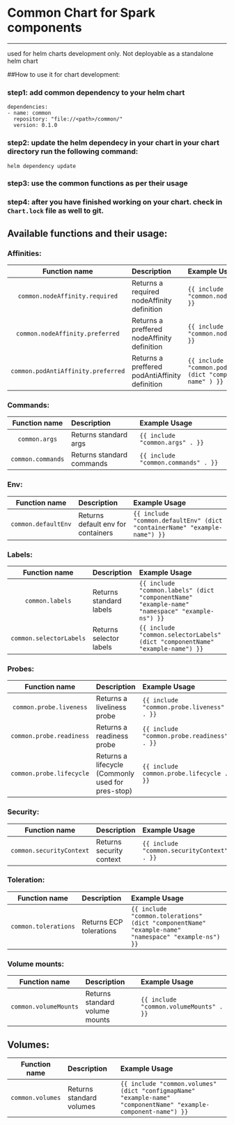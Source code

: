 # Common Chart for Spark components

---

used for helm charts development only.
Not deployable as a standalone helm chart

##How to use it for chart development:

### step1: add common dependency to your helm chart
```
dependencies:
- name: common
  repository: "file://<path>/common/"
  version: 0.1.0
```
### step2: update the helm dependecy in your chart in your chart directory run the following command: <br>
`` helm dependency update  ``

### step3: use the common functions as per their usage

### step4: after you have finished working on your chart. check in ``Chart.lock`` file as well to git.


## Available functions and their usage:

### Affinities:

| Function name | Description   | Example Usage |
| :----------: |:---------- |:------------|
| `common.nodeAffinity.required` | Returns a required nodeAffinity definition  | `{{ include "common.nodeAffinity.required" . }}` |
| `common.nodeAffinity.preferred`| Returns a preffered nodeAffinity definition |  `{{ include "common.nodeAffinity.preffered" . }}` |
| `common.podAntiAffinity.preferred`| Returns a preffered podAntiAffinity definition | `{{ include "common.podAntiAffinity.preferred" (dict "componentName" "example-name" ) }}` |

### Commands:
| Function name | Description   | Example Usage |
| :----------: |:---------- |:------------|
| `common.args` | Returns standard args  | `{{ include "common.args" . }}` |
| `common.commands` | Returns standard commands  | `{{ include "common.commands" . }}` |

### Env:
| Function name | Description   | Example Usage |
| :----------: |:---------- |:------------|
| `common.defaultEnv` | Returns default env for containers  | `{{ include "common.defaultEnv" (dict "containerName" "example-name") }}` |

### Labels:
| Function name | Description   | Example Usage |
| :----------: |:---------- |:------------|
| `common.labels` | Returns standard labels  | `{{ include "common.labels" (dict "componentName" "example-name" "namespace" "example-ns") }}` |
| `common.selectorLabels` | Returns selector labels  | `{{ include "common.selectorLabels" (dict "componentName" "example-name") }}` |

### Probes:
| Function name | Description   | Example Usage |
| :----------: |:---------- |:------------|
| `common.probe.liveness` | Returns a liveliness probe  | `{{ include "common.probe.liveness" . }}` |
| `common.probe.readiness` | Returns a readiness probe  | `{{ include "common.probe.readiness" . }}` |
| `common.probe.lifecycle` | Returns a lifecycle (Commonly used for pres-stop) | `{{ include common.probe.lifecycle . }}` |

### Security:
| Function name | Description   | Example Usage |
| :----------: |:---------- |:------------|
| `common.securityContext` | Returns security context  | `{{ include "common.securityContext" . }}` |

### Toleration:
| Function name | Description   | Example Usage |
| :----------: |:---------- |:------------|
| `common.tolerations` | Returns ECP tolerations  | `{{ include "common.tolerations" (dict "componentName" "example-name" "namespace" "example-ns") }}` |

### Volume mounts:
| Function name | Description   | Example Usage |
| :----------: |:---------- |:------------|
| `common.volumeMounts` | Returns standard volume mounts | `{{ include "common.volumeMounts" . }}` |

## Volumes:
| Function name | Description   | Example Usage |
| :----------: |:---------- |:------------|
| `common.volumes` | Returns standard volumes | `{{ include "common.volumes" (dict "configmapName" "example-name" "componentName" "example-component-name") }}` |
